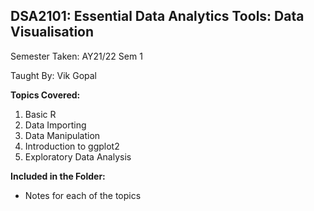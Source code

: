 ## DSA2101: Essential Data Analytics Tools: Data Visualisation

Semester Taken: AY21/22 Sem 1

Taught By: Vik Gopal

**Topics Covered:**
1. Basic R
2. Data Importing
3. Data Manipulation
4. Introduction to ggplot2
5. Exploratory Data Analysis

**Included in the Folder:**
* Notes for each of the topics